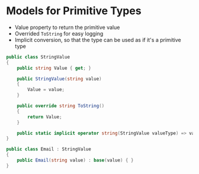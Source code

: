 # Models for Primitive Types

* Value property to return the primitive value
* Overrided `ToString` for easy logging
* Implicit conversion, so that the type can be used as if it's a primitive type


```csharp
public class StringValue
{
    public string Value { get; }

    public StringValue(string value)
    {
        Value = value;
    }

    public override string ToString()
    {
        return Value;
    }

    public static implicit operator string(StringValue valueType) => valueType.Value;
}

public class Email : StringValue
{
    public Email(string value) : base(value) { }
}

```
